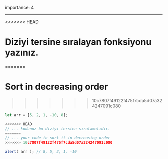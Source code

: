 importance: 4

---

<<<<<<< HEAD
# Diziyi tersine sıralayan fonksiyonu yazınız.
=======
# Sort in decreasing order
>>>>>>> 10c7807f49122f475f7cda5d07a324247091c080

```js
let arr = [5, 2, 1, -10, 8];

<<<<<<< HEAD
// ... kodunuz bu diziyi tersten sıralamalıdır.
=======
// ... your code to sort it in decreasing order
>>>>>>> 10c7807f49122f475f7cda5d07a324247091c080

alert( arr ); // 8, 5, 2, 1, -10
```

